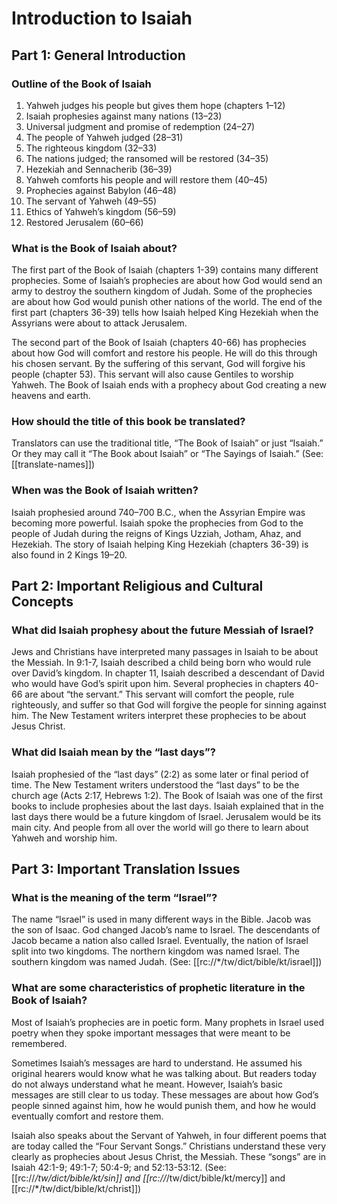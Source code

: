 # Introduction to Isaiah
## Part 1: General Introduction

### Outline of the Book of Isaiah

1. Yahweh judges his people but gives them hope (chapters 1–12)
1. Isaiah prophesies against many nations (13–23)
1. Universal judgment and promise of redemption (24–27)
1. The people of Yahweh judged (28–31)
1. The righteous kingdom (32–33)
1. The nations judged; the ransomed will be restored (34–35)
1. Hezekiah and Sennacherib (36–39)
1. Yahweh comforts his people and will restore them (40–45)
1. Prophecies against Babylon (46–48)
1. The servant of Yahweh (49–55)
1. Ethics of Yahweh’s kingdom (56–59)
1. Restored Jerusalem (60–66)


### What is the Book of Isaiah about?

The first part of the Book of Isaiah (chapters 1-39) contains many different prophecies. Some of Isaiah’s prophecies are about how God would send an army to destroy the southern kingdom of Judah. Some of the prophecies are about how God would punish other nations of the world. The end of the first part (chapters 36-39) tells how Isaiah helped King Hezekiah when the Assyrians were about to attack Jerusalem.

The second part of the Book of Isaiah (chapters 40-66) has prophecies about how God will comfort and restore his people. He will do this through his chosen servant. By the suffering of this servant, God will forgive his people (chapter 53). This servant will also cause Gentiles to worship Yahweh. The Book of Isaiah ends with a prophecy about God creating a new heavens and earth.

### How should the title of this book be translated?

Translators can use the traditional title, “The Book of Isaiah” or just “Isaiah.” Or they may call it “The Book about Isaiah” or “The Sayings of Isaiah.” (See: [[translate-names]])

### When was the Book of Isaiah written?

Isaiah prophesied around 740–700 B.C., when the Assyrian Empire was becoming more powerful. Isaiah spoke the prophecies from God to the people of Judah during the reigns of Kings Uzziah, Jotham, Ahaz, and Hezekiah. The story of Isaiah helping King Hezekiah (chapters 36-39) is also found in 2 Kings 19–20.

## Part 2: Important Religious and Cultural Concepts

### What did Isaiah prophesy about the future Messiah of Israel?

Jews and Christians have interpreted many passages in Isaiah to be about the Messiah. In 9:1-7, Isaiah described a child being born who would rule over David’s kingdom. In chapter 11, Isaiah described a descendant of David who would have God’s spirit upon him. Several prophecies in chapters 40-66 are about “the servant.” This servant will comfort the people, rule righteously, and suffer so that God will forgive the people for sinning against him. The New Testament writers interpret these prophecies to be about Jesus Christ.

### What did Isaiah mean by the “last days”?

Isaiah prophesied of the “last days” (2:2) as some later or final period of time. The New Testament writers understood the “last days” to be the church age (Acts 2:17, Hebrews 1:2). The Book of Isaiah was one of the first books to include prophesies about the last days. Isaiah explained that in the last days there would be a future kingdom of Israel. Jerusalem would be its main city. And people from all over the world will go there to learn about Yahweh and worship him.

## Part 3: Important Translation Issues

### What is the meaning of the term “Israel”?

The name “Israel” is used in many different ways in the Bible. Jacob was the son of Isaac. God changed Jacob’s name to Israel. The descendants of Jacob became a nation also called Israel. Eventually, the nation of Israel split into two kingdoms. The northern kingdom was named Israel. The southern kingdom was named Judah. (See: [[rc://*/tw/dict/bible/kt/israel]])

### What are some characteristics of prophetic literature in the Book of Isaiah?

Most of Isaiah’s prophecies are in poetic form. Many prophets in Israel used poetry when they spoke important messages that were meant to be remembered.

Sometimes Isaiah’s messages are hard to understand. He assumed his original hearers would know what he was talking about. But readers today do not always understand what he meant. However, Isaiah’s basic messages are still clear to us today. These messages are about how God’s people sinned against him, how he would punish them, and how he would eventually comfort and restore them.

Isaiah also speaks about the Servant of Yahweh, in four different poems that are today called the “Four Servant Songs.” Christians understand these very clearly as prophecies about Jesus Christ, the Messiah. These “songs” are in Isaiah 42:1-9; 49:1-7; 50:4-9; and 52:13-53:12. (See: [[rc://*/tw/dict/bible/kt/sin]] and [[rc://*/tw/dict/bible/kt/mercy]] and [[rc://*/tw/dict/bible/kt/christ]])